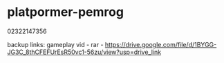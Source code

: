 # platpormer-pemrog
02322147356

backup links:
gameplay vid -
rar - https://drive.google.com/file/d/1BYGG-JG3C_8thCFEFUrEsR50vc1-56zu/view?usp=drive_link
